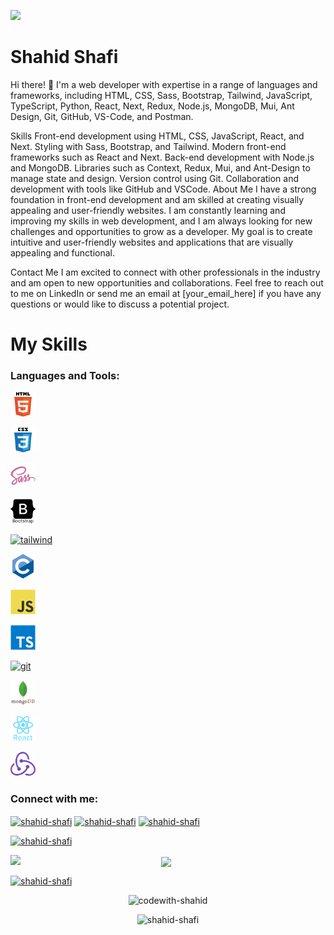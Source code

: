 ![](https://pbs.twimg.com/profile_banners/1497596794188210178/1655614045/1500x500) 
# **Shahid Shafi**
Hi there! 👋
I'm a web developer with expertise in a range of languages and frameworks, including HTML, CSS, Sass, Bootstrap, Tailwind, JavaScript, TypeScript, Python, React, Next, Redux, Node.js, MongoDB, Mui, Ant Design, Git, GitHub, VS-Code, and Postman.

Skills
Front-end development using HTML, CSS, JavaScript, React, and Next.
Styling with Sass, Bootstrap, and Tailwind.
Modern front-end frameworks such as React and Next.
Back-end development with Node.js and MongoDB.
Libraries such as Context, Redux, Mui, and Ant-Design to manage state and design.
Version control using Git.
Collaboration and development with tools like GitHub and VSCode.
About Me
I have a strong foundation in front-end development and am skilled at creating visually appealing and user-friendly websites. I am constantly learning and improving my skills in web development, and I am always looking for new challenges and opportunities to grow as a developer. My goal is to create intuitive and user-friendly websites and applications that are visually appealing and functional.

Contact Me
I am excited to connect with other professionals in the industry and am open to new opportunities and collaborations. Feel free to reach out to me on LinkedIn or send me an email at [your_email_here] if you have any questions or would like to discuss a potential project.

# My Skills 
<h3 align="left">Languages and Tools:</h3>
<div align="left" width='100%' display='flex'> 
  <a href="https://www.w3.org/html/" target="_blank" rel="noreferrer"> <img src="https://raw.githubusercontent.com/devicons/devicon/master/icons/html5/html5-original-wordmark.svg" alt="html5" width="40" height="40"/> </a>
 
   <a href="https://www.w3schools.com/css/" target="_blank" rel="noreferrer"> <img src="https://raw.githubusercontent.com/devicons/devicon/master/icons/css3/css3-original-wordmark.svg" alt="css3" width="40" height="40"/> </a> 
 
   <a href="https://sass-lang.com" target="_blank" rel="noreferrer"> <img src="https://raw.githubusercontent.com/devicons/devicon/master/icons/sass/sass-original.svg" alt="sass" width="40" height="40"/> </a>
 
  <a href="https://getbootstrap.com" target="_blank" rel="noreferrer"> <img src="https://raw.githubusercontent.com/devicons/devicon/master/icons/bootstrap/bootstrap-plain-wordmark.svg" alt="bootstrap" width="40" height="40"/> </a> 
 
   <a href="https://tailwindcss.com/" target="_blank" rel="noreferrer"> <img src="https://www.vectorlogo.zone/logos/tailwindcss/tailwindcss-icon.svg" alt="tailwind" width="40" height="40"/> </a> 
 
  <a href="https://www.cprogramming.com/" target="_blank" rel="noreferrer"> <img src="https://raw.githubusercontent.com/devicons/devicon/master/icons/c/c-original.svg" alt="c" width="40" height="40"/> </a> 
 
   <a href="https://developer.mozilla.org/en-US/docs/Web/JavaScript" target="_blank" rel="noreferrer"> <img src="https://raw.githubusercontent.com/devicons/devicon/master/icons/javascript/javascript-original.svg" alt="javascript" width="40" height="40"/> </a> 
 
  <a href="https://www.typescriptlang.org/" target="_blank" rel="noreferrer"> <img src="https://raw.githubusercontent.com/devicons/devicon/master/icons/typescript/typescript-original.svg" alt="typescript" width="40" height="40"/> </a> 
 
  <a href="https://git-scm.com/" target="_blank" rel="noreferrer"> <img src="https://www.vectorlogo.zone/logos/git-scm/git-scm-icon.svg" alt="git" width="40" height="40"/> </a> 
 
  <a href="https://www.mongodb.com/" target="_blank" rel="noreferrer"> <img src="https://raw.githubusercontent.com/devicons/devicon/master/icons/mongodb/mongodb-original-wordmark.svg" alt="mongodb" width="40" height="40"/> </a> 
 
  <a href="https://reactjs.org/" target="_blank" rel="noreferrer"> <img src="https://raw.githubusercontent.com/devicons/devicon/master/icons/react/react-original-wordmark.svg" alt="react" width="40" height="40"/> </a>
 
  <a href="https://redux.js.org" target="_blank" rel="noreferrer"> <img src="https://raw.githubusercontent.com/devicons/devicon/master/icons/redux/redux-original.svg" alt="redux" width="40" height="40"/> </a>  
 
</div>

<h3 align="left">Connect with me:</h3>
<p align="left">
<a href="https://twitter.com/codewith_shahid" target="blank"><img align="center" src="https://raw.githubusercontent.com/rahuldkjain/github-profile-readme-generator/master/src/images/icons/Social/twitter.svg" alt="shahid-shafi" height="30" width="40" /></a>
<a href="https://linkedin.com/in/shahid-shafi" target="blank"><img align="center" src="https://raw.githubusercontent.com/rahuldkjain/github-profile-readme-generator/master/src/images/icons/Social/linked-in-alt.svg" alt="shahid-shafi" height="30" width="40" /></a>
<a href="https://instagram.com/shahid-shafi" target="blank"><img align="center" src="https://raw.githubusercontent.com/rahuldkjain/github-profile-readme-generator/master/src/images/icons/Social/instagram.svg" alt="shahid-shafi" height="30" width="40" /></a>
 
<p align="left"> <a href="https://twitter.com/codewith_shahid" target="blank"><img src="https://img.shields.io/twitter/follow/shahid-shafi?logo=twitter&style=for-the-badge" alt="shahid-shafi" /></a> </p>
</p>

<p><img  align="left" width="47%" src="https://github-readme-stats.vercel.app/api?username=shahid-shafi&show_icons=true&theme=radical"/></p>
<p>&nbsp;<img  align="center" width="47%" src="https://github-readme-stats.vercel.app/api/top-langs/?username=shahid-shafi&layout=compact&theme=radical"/></p>

<p align="left"> <a href="https://github.com/ryo-ma/github-profile-trophy"><img src="https://github-profile-trophy.vercel.app/?username=shahid-shafi" alt="shahid-shafi" /></a> </p>

<p align="center"><img src="https://github-readme-streak-stats.herokuapp.com/?user=shahid-shafi&" alt="codewith-shahid" /></p>
<p align="center"> <img src="https://komarev.com/ghpvc/?username=shahid-shafi&label=Profile%20views&color=0e75b6&style=flat" alt="shahid-shafi" /> </p>
